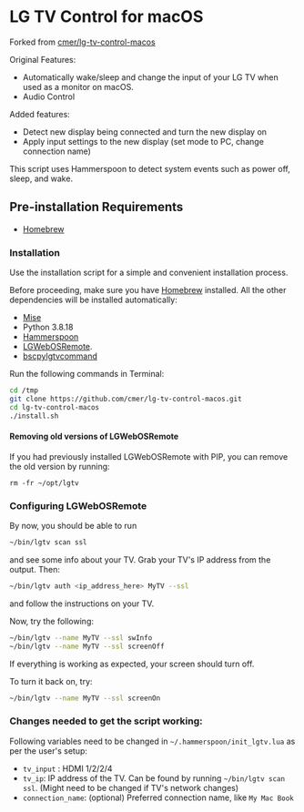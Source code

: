 # LG TV Control for macOS

Forked from [cmer/lg-tv-control-macos](https://github.com/cmer/lg-tv-control-macos)

Original Features:
- Automatically wake/sleep and change the input of your LG TV when used as a monitor on macOS.
- Audio Control


Added features:
- Detect new display being connected and turn the new display on
- Apply input settings to the new display (set mode to PC, change connection name)




This script uses Hammerspoon to detect system events such as power off, sleep, and wake.

## Pre-installation Requirements

- [Homebrew](https://brew.sh/)

### Installation

Use the installation script for a simple and convenient installation process.

Before proceeding, make sure you have [Homebrew](https://brew.sh) installed. All the other dependencies will be installed automatically:

- [Mise](https://mise.jdx.dev/)
- Python 3.8.18
- [Hammerspoon](https://www.hammerspoon.org/)
- [LGWebOSRemote](https://github.com/klattimer/LGWebOSRemote).
- [bscpylgtvcommand](https://github.com/chros73/bscpylgtv)

Run the following commands in Terminal:

```bash
cd /tmp
git clone https://github.com/cmer/lg-tv-control-macos.git
cd lg-tv-control-macos
./install.sh
```


#### Removing old versions of LGWebOSRemote

If you had previously installed LGWebOSRemote with PIP,
you can remove the old version by running:

```
rm -fr ~/opt/lgtv
```

### Configuring LGWebOSRemote

By now, you should be able to run

```sh
~/bin/lgtv scan ssl
```

and see some info about your TV. Grab your TV's IP address from the output. Then:

```sh
~/bin/lgtv auth <ip_address_here> MyTV --ssl
```

and follow the instructions on your TV.

Now, try the following:

```sh
~/bin/lgtv --name MyTV --ssl swInfo
~/bin/lgtv --name MyTV --ssl screenOff
```
If everything is working as expected, your screen should turn off.

To turn it back on, try: 
```sh
~/bin/lgtv --name MyTV --ssl screenOn
```

### Changes needed to get the script working:
Following variables need to be changed in `~/.hammerspoon/init_lgtv.lua` as per the user's setup:
- `tv_input` : HDMI 1/2/2/4
- `tv_ip`: IP address of the TV. Can be found by running `~/bin/lgtv scan ssl`. (Might need to be changed if TV's network changes)
- `connection_name`: (optional) Preferred connection name, like `My Mac Book`


